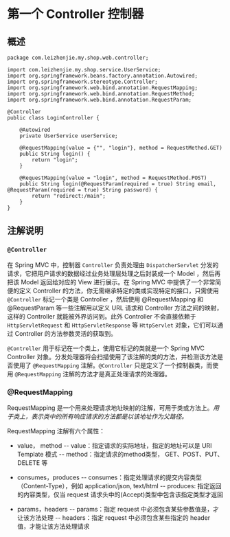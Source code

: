# 第一个 Controller 控制器
## 概述
```
package com.leizhenjie.my.shop.web.controller;

import com.leizhenjie.my.shop.service.UserService;
import org.springframework.beans.factory.annotation.Autowired;
import org.springframework.stereotype.Controller;
import org.springframework.web.bind.annotation.RequestMapping;
import org.springframework.web.bind.annotation.RequestMethod;
import org.springframework.web.bind.annotation.RequestParam;

@Controller
public class LoginController {

    @Autowired
    private UserService userService;

    @RequestMapping(value = {"", "login"}, method = RequestMethod.GET)
    public String login() {
        return "login";
    }

    @RequestMapping(value = "login", method = RequestMethod.POST)
    public String login(@RequestParam(required = true) String email, @RequestParam(required = true) String password) {
        return "redirect:/main";
    }
}
```
## 注解说明
### `@Controller`
在 Spring MVC 中，控制器 `Controller` 负责处理由 `DispatcherServlet` 分发的请求，它把用户请求的数据经过业务处理层处理之后封装成一个 Model ，然后再把该 Model 返回给对应的 View 进行展示。在 Spring MVC 中提供了一个非常简便的定义 Controller 的方法，你无需继承特定的类或实现特定的接口，只需使用 `@Controller` 标记一个类是 Controller ，然后使用 @RequestMapping 和 @RequestParam 等一些注解用以定义 URL 请求和 Controller 方法之间的映射，这样的 Controller 就能被外界访问到。此外 Controller 不会直接依赖于 `HttpServletRequest` 和 `HttpServletResponse` 等 `HttpServlet` 对象，它们可以通过 Controller 的方法参数灵活的获取到。

`@Controller` 用于标记在一个类上，使用它标记的类就是一个 Spring MVC Controller 对象。分发处理器将会扫描使用了该注解的类的方法，并检测该方法是否使用了 `@RequestMapping` 注解。`@Controller` 只是定义了一个控制器类，而使用 `@RequestMapping` 注解的方法才是真正处理请求的处理器。

### @RequestMapping

RequestMapping 是一个用来处理请求地址映射的注解，可用于类或方法上。*用于类上，表示类中的所有响应请求的方法都是以该地址作为父路径。*

RequestMapping 注解有六个属性：

- value， method
-- value：指定请求的实际地址，指定的地址可以是 URI Template 模式
-- method：指定请求的method类型， GET、POST、PUT、DELETE 等

- consumes，produces
-- consumes：指定处理请求的提交内容类型（Content-Type），例如 application/json, text/html
-- produces: 指定返回的内容类型，仅当 request 请求头中的(Accept)类型中包含该指定类型才返回

- params，headers
-- params：指定 request 中必须包含某些参数值是，才让该方法处理
-- headers：指定 request 中必须包含某些指定的 header 值，才能让该方法处理请求